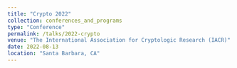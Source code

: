 ```yaml
---
title: "Crypto 2022"
collection: conferences_and_programs
type: "Conference"
permalink: /talks/2022-crypto
venue: "The International Association for Cryptologic Research (IACR)"
date: 2022-08-13
location: "Santa Barbara, CA"
---
```

